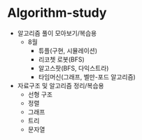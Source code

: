 # Algorithm-study
- 알고리즘 풀이 모아보기/복습용
  - 8월
    - 튜플(구현, 시뮬레이션)
    - 리코쳇 로봇(BFS)
    - 알고스팟(BFS, 다익스트라)
    - 타임머신(그래프, 벨만-포드 알고리즘)
- 자료구조 및 알고리즘 정리/복습용
  - 선형 구조
  - 정렬
  - 그래프
  - 트리
  - 문자열
